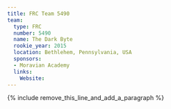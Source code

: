 ```yaml
---
title: FRC Team 5490
team:
  type: FRC
  number: 5490
  name: The Dark Byte
  rookie_year: 2015
  location: Bethlehem, Pennsylvania, USA
  sponsors:
  - Moravian Academy
  links:
    Website:
---
```


{% include remove_this_line_and_add_a_paragraph %}
